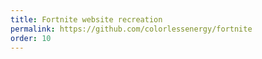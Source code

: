 ```yaml
---
title: Fortnite website recreation
permalink: https://github.com/colorlessenergy/fortnite
order: 10
---
```

